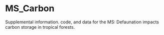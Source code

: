 # MS_Carbon
Supplemental information. code, and data for the MS: Defaunation impacts carbon storage in tropical forests.
